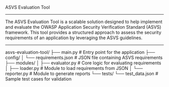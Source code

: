 ASVS Evaluation Tool

---

The ASVS Evaluation Tool is a scalable solution designed to help implement and evaluate the OWASP Application Security Verification Standard (ASVS) framework. This tool provides a structured approach to assess the security requirements of an application by leveraging the ASVS guidelines.

---

asvs-evaluation-tool/
├── main.py              # Entry point for the application
├── config/
│   └── requirements.json # JSON file containing ASVS requirements
├── modules/
│   ├── evaluator.py      # Core logic for evaluating requirements
│   ├── loader.py         # Module to load requirements from JSON
│   └── reporter.py       # Module to generate reports
└── tests/
    └── test_data.json    # Sample test cases for validation
